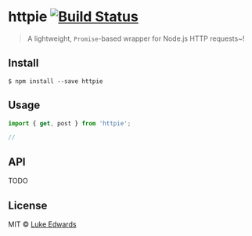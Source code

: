 # httpie [![Build Status](https://badgen.now.sh/travis/lukeed/httpie)](https://travis-ci.org/lukeed/httpie)

> A lightweight, `Promise`-based wrapper for Node.js HTTP requests~!


## Install

```
$ npm install --save httpie
```


## Usage

```js
import { get, post } from 'httpie';

//
```


## API

TODO


## License

MIT © [Luke Edwards](https://lukeed.com)
